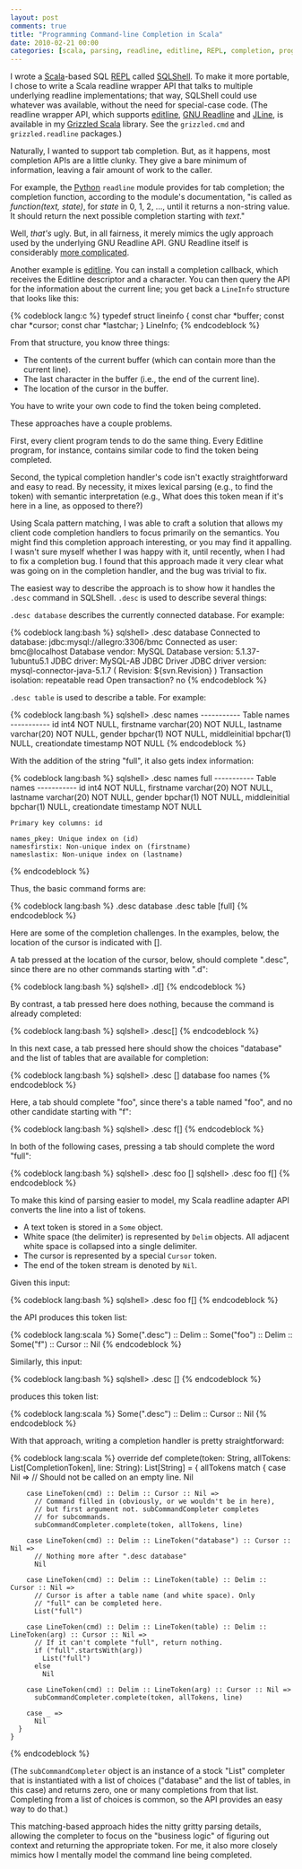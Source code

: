 ```yaml
---
layout: post
comments: true
title: "Programming Command-line Completion in Scala"
date: 2010-02-21 00:00
categories: [scala, parsing, readline, editline, REPL, completion, programming]
---
```


I wrote a [Scala][]-based SQL [REPL][] called [SQLShell][]. To make it more
portable, I chose to write a Scala readline wrapper API that talks to
multiple underlying readline implementations; that way, SQLShell could use
whatever was available, without the need for special-case code. (The
readline wrapper API, which supports [editline][], [GNU Readline][] and
[JLine][], is available in my [Grizzled Scala][] library. See the
`grizzled.cmd` and `grizzled.readline` packages.)

Naturally, I wanted to support tab completion. But, as it happens, most
completion APIs are a little clunky. They give a bare minimum of
information, leaving a fair amount of work to the caller.

<!-- more -->

For example, the [Python][] `readline` module provides for tab completion;
the completion function, according to the module's documentation, "is
called as *function(text, state)*, for *state* in 0, 1, 2, ..., until it
returns a non-string value. It should return the next possible completion
starting with *text*."

Well, *that's* ugly. But, in all fairness, it merely mimics the ugly
approach used by the underlying GNU Readline API. GNU Readline itself is
considerably [more complicated][].

Another example is [editline][]. You can install a completion callback,
which receives the Editline descriptor and a character. You can then query
the API for the information about the current line; you get back a
`LineInfo` structure that looks like this:

{% codeblock lang:c %}
    typedef struct lineinfo
    {
      const char *buffer;
      const char *cursor;
      const char *lastchar;
    }
    LineInfo;
{% endcodeblock %}

From that structure, you know three things:

- The contents of the current buffer (which can contain more than
  the current line).
- The last character in the buffer (i.e., the end of the current line).
- The location of the cursor in the buffer.

You have to write your own code to find the token being completed.

These approaches have a couple problems.

First, every client program tends to do the same thing. Every
Editline program, for instance, contains similar code to find the
token being completed.

Second, the typical completion handler's code isn't exactly
straightforward and easy to read. By necessity, it mixes lexical
parsing (e.g., to find the token) with semantic interpretation
(e.g., What does this token mean if it's here in a line, as opposed
to there?)

Using Scala pattern matching, I was able to craft a solution that
allows my client code completion handlers to focus primarily on the
semantics. You might find this completion approach interesting, or
you may find it appalling. I wasn't sure myself whether I was happy
with it, until recently, when I had to fix a completion bug. I
found that this approach made it very clear what was going on in
the completion handler, and the bug was trivial to fix.

The easiest way to describe the approach is to show how it handles
the `.desc` command in SQLShell. `.desc` is used to describe
several things:

`.desc database` describes the currently connected database. For
example:

{% codeblock lang:bash %}
    sqlshell> .desc database
    Connected to database: jdbc:mysql://allegro:3306/bmc
    Connected as user:     bmc@localhost
    Database vendor:       MySQL
    Database version:      5.1.37-1ubuntu5.1
    JDBC driver:           MySQL-AB JDBC Driver
    JDBC driver version:   mysql-connector-java-5.1.7 ( Revision: ${svn.Revision} )
    Transaction isolation: repeatable read
    Open transaction?      no
{% endcodeblock %}

`.desc table` is used to describe a table. For example:

{% codeblock lang:bash %}
    sqlshell> .desc names
    -----------
    Table names
    -----------
    id             int4 NOT NULL,
    firstname      varchar(20) NOT NULL,
    lastname       varchar(20) NOT NULL,
    gender         bpchar(1) NOT NULL,
    middleinitial  bpchar(1) NULL,
    creationdate   timestamp NOT NULL
{% endcodeblock %}

With the addition of the string "full", it also gets index
information:

{% codeblock lang:bash %}
    sqlshell> .desc names full
    -----------
    Table names
    -----------
    id             int4 NOT NULL,
    firstname      varchar(20) NOT NULL,
    lastname       varchar(20) NOT NULL,
    gender         bpchar(1) NOT NULL,
    middleinitial  bpchar(1) NULL,
    creationdate   timestamp NOT NULL
    
    Primary key columns: id
    
    names_pkey: Unique index on (id)
    namesfirstix: Non-unique index on (firstname)
    nameslastix: Non-unique index on (lastname)
{% endcodeblock %}

Thus, the basic command forms are:

{% codeblock lang:bash %}
    .desc database
    .desc table [full]
{% endcodeblock %}

Here are some of the completion challenges. In the examples, below,
the location of the cursor is indicated with \[\].

A tab pressed at the location of the cursor, below, should complete
".desc", since there are no other commands starting with ".d":

{% codeblock lang:bash %}
    sqlshell> .d[]
{% endcodeblock %}

By contrast, a tab pressed here does nothing, because the command
is already completed:

{% codeblock lang:bash %}
    sqlshell> .desc[]
{% endcodeblock %}

In this next case, a tab pressed here should show the choices
"database" and the list of tables that are available for
completion:

{% codeblock lang:bash %}
    sqlshell> .desc []
    database
    foo
    names
{% endcodeblock %}

Here, a tab should complete "foo", since there's a table named
"foo", and no other candidate starting with "f":

{% codeblock lang:bash %}
    sqlshell> .desc f[]
{% endcodeblock %}

In both of the following cases, pressing a tab should complete the
word "full":

{% codeblock lang:bash %}
    sqlshell> .desc foo []
    sqlshell> .desc foo f[]
{% endcodeblock %}

To make this kind of parsing easier to model, my Scala readline
adapter API converts the line into a list of tokens.

* A text token is stored in a `Some` object.
* White space (the delimiter) is represented by `Delim` objects.
  All adjacent white space is collapsed into a single delimiter.
* The cursor is represented by a special `Cursor` token.
* The end of the token stream is denoted by `Nil`.

Given this input:

{% codeblock lang:bash %}
    sqlshell> .desc foo f[]
{% endcodeblock %}

the API produces this token list:

{% codeblock lang:scala %}
    Some(".desc") :: Delim :: Some("foo") :: Delim :: Some("f") :: Cursor :: Nil
{% endcodeblock %}

Similarly, this input:

{% codeblock lang:bash %}
    sqlshell> .desc []
{% endcodeblock %}

produces this token list:

{% codeblock lang:scala %}
    Some(".desc") :: Delim :: Cursor :: Nil
{% endcodeblock %}

With that approach, writing a completion handler is pretty
straightforward:

{% codeblock lang:scala %}
    override def complete(token: String, allTokens: List[CompletionToken], line: String): List[String] = {
      allTokens match {
        case Nil =>
          // Should not be called on an empty line.
          Nil
    
        case LineToken(cmd) :: Delim :: Cursor :: Nil =>
          // Command filled in (obviously, or we wouldn't be in here),
          // but first argument not. subCommandCompleter completes
          // for subcommands.
          subCommandCompleter.complete(token, allTokens, line)
    
        case LineToken(cmd) :: Delim :: LineToken("database") :: Cursor :: Nil =>
          // Nothing more after ".desc database"
          Nil
    
        case LineToken(cmd) :: Delim :: LineToken(table) :: Delim :: Cursor :: Nil =>
          // Cursor is after a table name (and white space). Only
          // "full" can be completed here.
          List("full")
    
        case LineToken(cmd) :: Delim :: LineToken(table) :: Delim :: LineToken(arg) :: Cursor :: Nil =>
          // If it can't complete "full", return nothing.
          if ("full".startsWith(arg))
            List("full")
          else
            Nil
    
        case LineToken(cmd) :: Delim :: LineToken(arg) :: Cursor :: Nil =>
          subCommandCompleter.complete(token, allTokens, line)
    
        case _ =>
          Nil
      }
    }
{% endcodeblock %}

(The `subCommandCompleter` object is an instance of a stock "List"
completer that is instantiated with a list of choices ("database" and the
list of tables, in this case) and returns zero, one or many completions
from that list. Completing from a list of choices is common, so the API
provides an easy way to do that.)

This matching-based approach hides the nitty gritty parsing
details, allowing the completer to focus on the "business logic" of
figuring out context and returning the appropriate token. For me,
it also more closely mimics how I mentally model the command line
being completed.

[Scala]: http://www.scala-lang.org/
[REPL]: http://en.wikipedia.org/wiki/Read-eval-print_loop
[SQLShell]: http://software.clapper.org/scala/sqlshell/
[editline]: http://www.thrysoee.dk/editline/
[GNU Readline]: http://tiswww.case.edu/php/chet/readline/rltop.html
[JLine]: http://jline.sourceforge.net/
[Grizzled Scala]: http://software.clapper.org/scala/grizzled-scala/
[Python]: http://www.python.org/
[more complicated]: http://tiswww.case.edu/php/chet/readline/readline.html#SEC44
[editline]: http://www.thrysoee.dk/editline/

